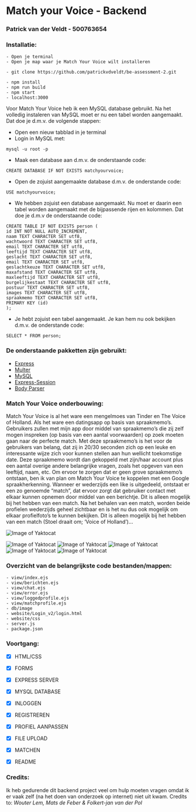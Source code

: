 # Match your Voice - Backend
### Patrick van der Veldt - 500763654

### Installatie:
```
- Open je terminal
- Open je map waar je Match Your Voice wilt installeren
```
```
- git clone https://github.com/patrickvdveldt/be-assessment-2.git
```
```
- npm install
- npm run build
- npm start
- localhost:3000
```

Voor Match Your Voice heb ik een MySQL database gebruikt. Na het volledig instaleren van MySQL moet er nu een tabel worden aangemaakt. Dat doe je d.m.v. de volgende stappen:
- Open een nieuw tabblad in je terminal
- Login in MySQL met:   
```
mysql -u root -p
```
- Maak een database aan d.m.v. de onderstaande code:
```
CREATE DATABASE IF NOT EXISTS matchyourvoice;
```
- Open de zojuist aangemaakte database d.m.v. de onderstande code:
```
USE matchyourvoice;
```
- We hebben zojuist een database aangemaakt. Nu moet er daarin een tabel worden aangemaakt met de bijpassende rijen en kolommen. Dat doe je d.m.v de onderstaande code:
```
CREATE TABLE IF NOT EXISTS person (
id INT NOT NULL AUTO_INCREMENT,
naam TEXT CHARACTER SET utf8,
wachtwoord TEXT CHARACTER SET utf8,
email TEXT CHARACTER SET utf8,
leeftijd TEXT CHARACTER SET utf8,
geslacht TEXT CHARACTER SET utf8,
email TEXT CHARACTER SET utf8,
geslachtkeuze TEXT CHARACTER SET utf8,
maxafstand TEXT CHARACTER SET utf8,
maxleeftijd TEXT CHARACTER SET utf8,
burgelijkestaat TEXT CHARACTER SET utf8,
postuur TEXT CHARACTER SET utf8,
images TEXT CHARACTER SET utf8,
spraakmemo TEXT CHARACTER SET utf8,
PRIMARY KEY (id)
);
```
- Je hebt zojuist een tabel aangemaakt. Je kan hem nu ook bekijken d.m.v. de onderstande code:
```
SELECT * FROM person;
```

### De onderstaande pakketten zijn gebruikt:
- [Express](https://github.com/expressjs/express)
- [Multer](https://github.com/expressjs/multer)
- [MySQL](https://github.com/mysqljs/mysql)
- [Express-Session](https://github.com/expressjs/session)
- [Body Parser](https://github.com/expressjs/body-parser)

### Match Your Voice onderbouwing:
Match Your Voice is al het ware een mengelmoes van Tinder en The Voice of Holland.
Als het ware een datingsapp op basis van spraakmemo’s.
Gebruikers zullen met mijn app door middel van spraakmemo’s die zij zelf mogen inspreken (op basis van een aantal voorwaarden) op zoek moeten gaan naar de perfecte match.
Met deze spraakmemo’s is het voor de gebruikers van belang, dat zij in 20/30 seconden zich op een leuke en interessante wijze zich voor kunnen stellen aan hun wellicht toekomstige date. Deze spraakmemo wordt dan gekoppeld met zijn/haar account plus een aantal overige andere belangrijke vragen, zoals het opgeven van een leeftijd, naam, etc.
Om ervoor te zorgen dat er geen grove spraakmemo’s ontstaan, ben ik van plan om Match Your Voice te koppelen met een Google spraakherkenning.
Wanneer er wederzijds een like is uitgedeeld, ontstaat er een zo genoemde “match”, dat ervoor zorgt dat gebruiker contact met elkaar kunnen opnemen door middel van een berichtje. Dit is alleen mogelijk bij het hebben van een match.
Na het behalen van een match, worden beide profielen wederzijds geheel zichtbaar en is het nu dus ook mogelijk om elkaar profielfoto’s te kunnen bekijken. Dit is alleen mogelijk bij het hebben van een match (Stoel draait om; ‘Voice of Holland’)…

![Image of Yaktocat](https://github.com/patrickvdveldt/matchyourvoice/blob/master/db/image/login.png)

![Image of Yaktocat](https://github.com/patrickvdveldt/matchyourvoice/blob/master/db/image/home.png)
![Image of Yaktocat](https://github.com/patrickvdveldt/matchyourvoice/blob/master/db/image/berichten.png)
![Image of Yaktocat](https://github.com/patrickvdveldt/matchyourvoice/blob/master/db/image/chat.png)
![Image of Yaktocat](https://github.com/patrickvdveldt/matchyourvoice/blob/master/db/image/berichten.png)
![Image of Yaktocat](https://github.com/patrickvdveldt/matchyourvoice/blob/master/db/image/profiel.png)

### Overzicht van de belangrijkste code bestanden/mappen:
```
- view/index.ejs
- view/berichten.ejs
- view/chat.ejs
- view/error.ejs
- view/loggedprofile.ejs
- view/matchprofile.ejs
- db/image
- website/Login_v2/login.html
- website/css
- server.js
- package.json
```

### Voortgang:
- [x] HTML/CSS
- [x] FORMS
- [x] EXPRESS SERVER
- [x] MYSQL DATABASE
- [x] INLOGGEN
- [x] REGISTREREN
- [x] PROFIEL AANPASSEN
- [x] FILE UPLOAD
- [x] MATCHEN
- [x] README



### Credits:
Ik heb gedurende dit backend project veel om hulp moeten vragen omdat ik er vaak zelf (na het doen van onderzoek op internet) niet uit kwam.
Credits to: *Wouter Lem, Mats de Feber & Folkert-jan van der Pol*
